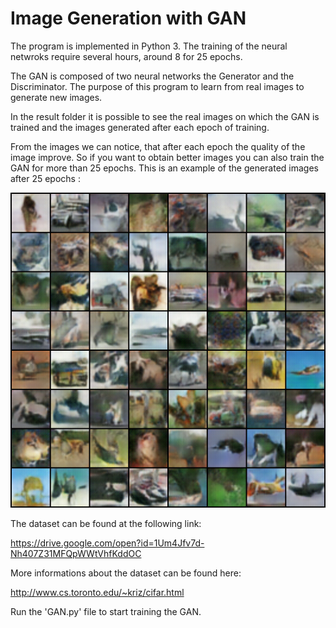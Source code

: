# Image Generation with GAN #

The program is implemented in Python 3. The training of the neural netwroks require several hours, around 8 for 25 epochs.


The GAN is composed of two neural networks the Generator and the Discriminator. The purpose of this program to learn from real images to generate new images.


In the result folder it is possible to see the real images on which the GAN is trained and the images generated after each epoch of training.


From the images we can notice, that after each epoch the quality of the image improve. So if you want to obtain better images you can also train the GAN for more than 25 epochs.
This is an example of the generated images after 25 epochs :

![alt text](/Image%20Generation%20GAN/results/fake_samples_epoch_024.png "Example of generated images")

The dataset can be found at the following link:

https://drive.google.com/open?id=1Um4Jfv7d-Nh407Z31MFQpWWtVhfKddOC

More informations about the dataset can be found here:

http://www.cs.toronto.edu/~kriz/cifar.html

Run the 'GAN.py' file to start training the GAN.


